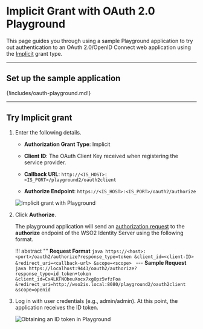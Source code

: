 # Implicit Grant with OAuth 2.0 Playground

This page guides you through using a sample Playground application to try out authentication to an OAuth 2.0/OpenID Connect web application using the [Implicit]({{base_path}}/references/concepts/authorization/implicit-grant/) grant type.

----

## Set up the sample application

{!includes/oauth-playground.md!}

----

## Try Implicit grant 

1.  Enter the following details.

    - **Authorization Grant Type**: Implicit
    
    - **Client ID**: The OAuth Client Key received when registering the service provider.
    
    - **Callback URL**: `http://<IS_HOST>:<IS_PORT>/playground2/oauth2client`

	- **Authorize Endpoint**: `https://<IS_HOST>:<IS_PORT>/oauth2/authorize`
    
    ![Implicit grant with Playground]({{base_path}}/assets/img/samples/implicit-with-playground.png)
	
2. Click **Authorize**. 

	The playground application will send an
	[authorization request](https://tools.ietf.org/html/rfc6749#section-4.1.1)
	to the **authorize** endpoint of the WSO2 Identity Server using the
	following format.
	
	!!! abstract ""
		**Request Format**
		```java
		https://<host>:<port>/oauth2/authorize?response_type=token
		&client_id=<client-ID>
		&redirect_uri=<callback-url>
		&scope=<scope>
		```
		---
		**Sample Request**
		```java
		https://localhost:9443/oauth2/authorize?response_type=id_token+token
		&client_id=Cx4LKFNObeuXocx7xgOpz5vfzFoa
		&redirect_uri=http://wso2is.local:8080/playground2/oauth2client
		&scope=openid
		``` 

3. Log in with user credentials (e.g., admin/admin). At this point, the application receives the ID token. 

	<img name='implicit-id-token' src='{{base_path}}/assets/img/samples/implicit-id-token.png' class='img-zoomable' alt='Obtaining an ID token in Playground'/>
	


